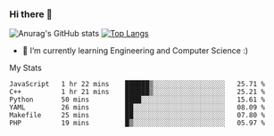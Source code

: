 ### Hi there 👋

![Anurag's GitHub stats](https://github-readme-stats.vercel.app/api?username=MatteoIorio11&show_icons=true&theme=dark) 
[![Top Langs](https://github-readme-stats.vercel.app/api/top-langs/?username=MatteoIorio11&theme=dark)](https://github.com/MatteoIorio11/github-readme-stats)

- 🌱 I’m currently learning Engineering and Computer Science :)

<!--
**MatteoIorio11/MatteoIorio11** is a ✨ _special_ ✨ repository because its `README.md` (this file) appears on your GitHub profile.

Here are some ideas to get you started:

- 🔭 I’m currently working on ...
- 🌱 I’m currently learning ...
- 👯 I’m looking to collaborate on ...
- 🤔 I’m looking for help with ...
- 💬 Ask me about ...
- 📫 How to reach me: ...
- 😄 Pronouns: ...
- ⚡ Fun fact: ...
-->
My Stats
<!--START_SECTION:waka-->

```text
JavaScript   1 hr 22 mins    ██████▒░░░░░░░░░░░░░░░░░░   25.71 %
C++          1 hr 21 mins    ██████▒░░░░░░░░░░░░░░░░░░   25.21 %
Python       50 mins         ████░░░░░░░░░░░░░░░░░░░░░   15.61 %
YAML         26 mins         ██░░░░░░░░░░░░░░░░░░░░░░░   08.09 %
Makefile     25 mins         ██░░░░░░░░░░░░░░░░░░░░░░░   07.80 %
PHP          19 mins         █▒░░░░░░░░░░░░░░░░░░░░░░░   05.97 %
```

<!--END_SECTION:waka-->
